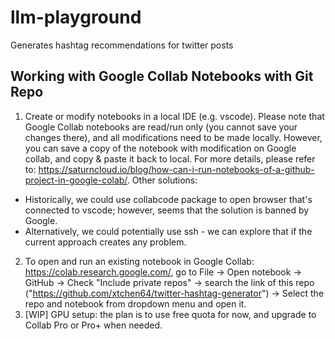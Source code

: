 # llm-playground
Generates hashtag recommendations for twitter posts

## Working with Google Collab Notebooks with Git Repo
1. Create or modify notebooks in a local IDE (e.g. vscode). Please note that Google Collab notebooks are read/run only (you cannot save your changes there), and all modifications need to be made locally. However, you can save a copy of the notebook with modification on Google collab, and copy & paste it back to local.
For more details, please refer to: https://saturncloud.io/blog/how-can-i-run-notebooks-of-a-github-project-in-google-colab/.
Other solutions:
- Historically, we could use collabcode package to open browser that's connected to vscode; however, seems that the solution is banned by Google. 
- Alternatively, we could potentially use ssh - we can explore that if the current approach creates any problem. 
2. To open and run an existing notebook in Google Collab: https://colab.research.google.com/, go to File -> Open notebook -> GitHub -> Check "Include private repos" -> search the link of this repo ("https://github.com/xtchen64/twitter-hashtag-generator") -> Select the repo and notebook from dropdown menu and open it.
3. [WIP] GPU setup: the plan is to use free quota for now, and upgrade to Collab Pro or Pro+ when needed.
